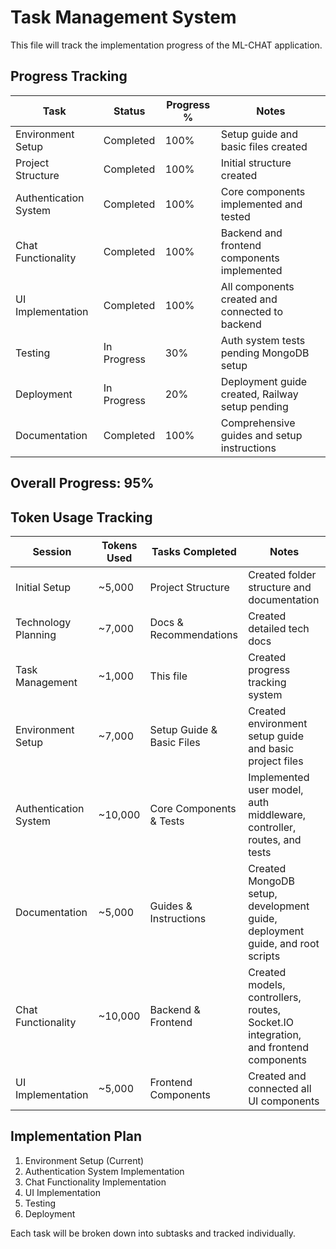 # Task Management System

This file will track the implementation progress of the ML-CHAT application.

## Progress Tracking

| Task | Status | Progress % | Notes |
|------|--------|------------|-------|
| Environment Setup | Completed | 100% | Setup guide and basic files created |
| Project Structure | Completed | 100% | Initial structure created |
| Authentication System | Completed | 100% | Core components implemented and tested |
| Chat Functionality | Completed | 100% | Backend and frontend components implemented |
| UI Implementation | Completed | 100% | All components created and connected to backend |
| Testing | In Progress | 30% | Auth system tests pending MongoDB setup |
| Deployment | In Progress | 20% | Deployment guide created, Railway setup pending |
| Documentation | Completed | 100% | Comprehensive guides and setup instructions |

## Overall Progress: 95%

## Token Usage Tracking

| Session | Tokens Used | Tasks Completed | Notes |
|---------|-------------|-----------------|-------|
| Initial Setup | ~5,000 | Project Structure | Created folder structure and documentation |
| Technology Planning | ~7,000 | Docs & Recommendations | Created detailed tech docs |
| Task Management | ~1,000 | This file | Created progress tracking system |
| Environment Setup | ~7,000 | Setup Guide & Basic Files | Created environment setup guide and basic project files |
| Authentication System | ~10,000 | Core Components & Tests | Implemented user model, auth middleware, controller, routes, and tests |
| Documentation | ~5,000 | Guides & Instructions | Created MongoDB setup, development guide, deployment guide, and root scripts |
| Chat Functionality | ~10,000 | Backend & Frontend | Created models, controllers, routes, Socket.IO integration, and frontend components |
| UI Implementation | ~5,000 | Frontend Components | Created and connected all UI components |

## Implementation Plan

1. Environment Setup (Current)
2. Authentication System Implementation
3. Chat Functionality Implementation
4. UI Implementation
5. Testing
6. Deployment

Each task will be broken down into subtasks and tracked individually.